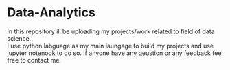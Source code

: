 # Data-Analytics
In this repository ill be uploading my projects/work related to field of data science.
<br> I use python labguage as my main laungage to build my projects and use jupyter notenook to do so.
If anyone have any qeustion or any feedback feel free to contact me.
